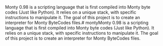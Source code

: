 Monty 0.98 is a scripting language that is first compiled into Monty byte 
codes (Just like Python). It relies on a unique stack, with specific 
instructions to manipulate it. The goal of this project is to create an 
interpreter for Monty ByteCodes files.# montyMonty 0.98 is a scripting 
language that is first compiled into Monty byte codes (Just like Python).
It relies on a unique stack, with specific instructions to manipulate it.
The goal of this project is to create an interpreter for Monty ByteCodes
files.

